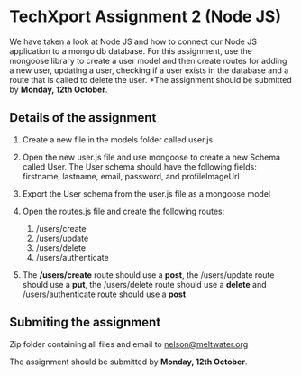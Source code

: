 # TechXport Assignment 2 (Node JS)

We have taken a look at Node JS and how to connect our Node JS application to a mongo db database. For this assignment, use the mongoose library to create a user model and then create routes for adding a new user, updating a user, checking if a user exists in the database and a route that is called to delete the user.
*The assignment should be submitted by **Monday, 12th October**.

## Details of the assignment
1. Create a new file in the models folder called user.js
1. Open the new user.js file and use mongoose to create a new Schema called User.  The User schema should have the following fields: firstname, lastname, email, password, and profileImageUrl
1. Export the User schema from the user.js file as a mongoose model
1. Open the routes.js file and create the following routes:
    1. /users/create 
    1. /users/update
    1. /users/delete
    1. /users/authenticate
    
1. The **/users/create** route should use a **post**, the /users/update route should use a **put**, the /users/delete route should use a **delete** and /users/authenticate route should use a **post**


## Submiting the assignment
Zip folder containing all files and email to nelson@meltwater.org

The assignment should be submitted by **Monday, 12th October**.
